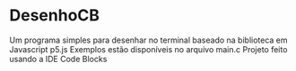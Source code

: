 # DesenhoCB
Um programa simples para desenhar no terminal baseado na biblioteca em Javascript p5.js
Exemplos estão disponíveis no arquivo main.c
Projeto feito usando a IDE Code Blocks
